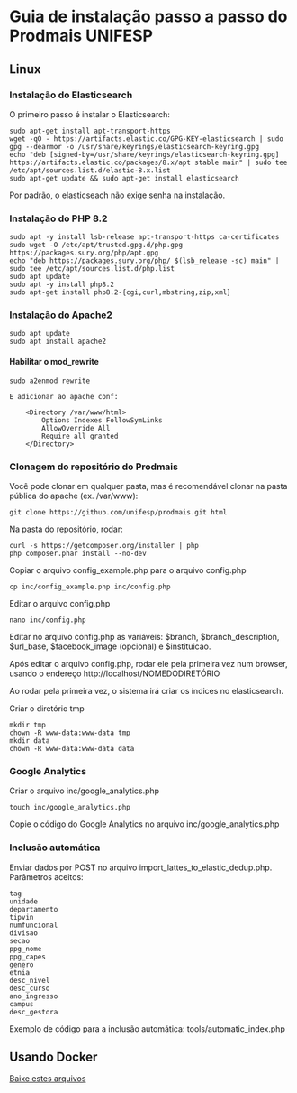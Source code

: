 # Guia de instalação passo a passo do Prodmais UNIFESP

## Linux

### Instalação do Elasticsearch

O primeiro passo é instalar o Elasticsearch:

    sudo apt-get install apt-transport-https
    wget -qO - https://artifacts.elastic.co/GPG-KEY-elasticsearch | sudo gpg --dearmor -o /usr/share/keyrings/elasticsearch-keyring.gpg
    echo "deb [signed-by=/usr/share/keyrings/elasticsearch-keyring.gpg] https://artifacts.elastic.co/packages/8.x/apt stable main" | sudo tee /etc/apt/sources.list.d/elastic-8.x.list
    sudo apt-get update && sudo apt-get install elasticsearch

Por padrão, o elasticseach não exige senha na instalação.

### Instalação do PHP 8.2

    sudo apt -y install lsb-release apt-transport-https ca-certificates
    sudo wget -O /etc/apt/trusted.gpg.d/php.gpg https://packages.sury.org/php/apt.gpg
    echo "deb https://packages.sury.org/php/ $(lsb_release -sc) main" | sudo tee /etc/apt/sources.list.d/php.list
    sudo apt update
    sudo apt -y install php8.2
    sudo apt-get install php8.2-{cgi,curl,mbstring,zip,xml}

### Instalação do Apache2

    sudo apt update
    sudo apt install apache2

#### Habilitar o mod_rewrite

    sudo a2enmod rewrite

    E adicionar ao apache conf:

        <Directory /var/www/html>
            Options Indexes FollowSymLinks
            AllowOverride All
            Require all granted
        </Directory>

### Clonagem do repositório do Prodmais

Você pode clonar em qualquer pasta, mas é recomendável clonar na pasta pública do apache (ex. /var/www):

    git clone https://github.com/unifesp/prodmais.git html

Na pasta do repositório, rodar:

    curl -s https://getcomposer.org/installer | php
    php composer.phar install --no-dev

Copiar o arquivo config_example.php para o arquivo config.php

    cp inc/config_example.php inc/config.php

Editar o arquivo config.php

    nano inc/config.php

Editar no arquivo config.php as variáveis: $branch, $branch_description, $url_base, $facebook_image (opcional) e $instituicao.

Após editar o arquivo config.php, rodar ele pela primeira vez num browser, usando o endereço http://localhost/NOMEDODIRETÓRIO

Ao rodar pela primeira vez, o sistema irá criar os índices no elasticsearch.

Criar o diretório tmp

    mkdir tmp
    chown -R www-data:www-data tmp
    mkdir data
    chown -R www-data:www-data data

### Google Analytics

Criar o arquivo inc/google_analytics.php

    touch inc/google_analytics.php

Copie o código do Google Analytics no arquivo inc/google_analytics.php

### Inclusão automática

Enviar dados por POST no arquivo import_lattes_to_elastic_dedup.php. Parâmetros aceitos:

    tag
    unidade
    departamento
    tipvin
    numfuncional
    divisao
    secao
    ppg_nome
    ppg_capes
    genero
    etnia
    desc_nivel
    desc_curso
    ano_ingresso
    campus
    desc_gestora

Exemplo de código para a inclusão automática: tools/automatic_index.php

## Usando Docker

[Baixe estes arquivos](https://github.com/RicardoIreno/prodmais-docker)
